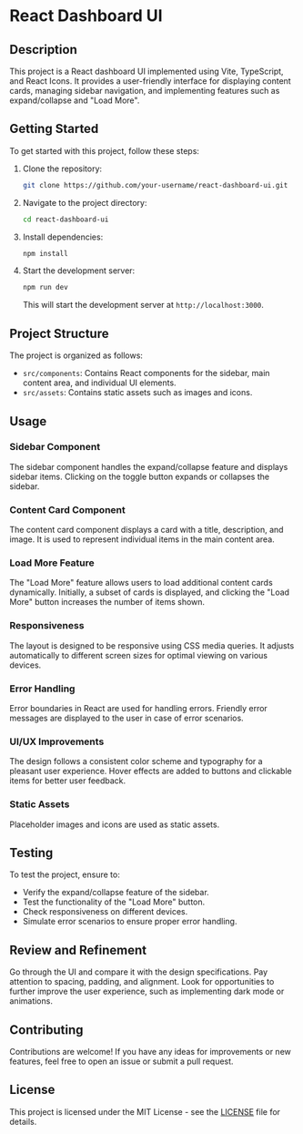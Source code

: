 # React Dashboard UI

## Description

This project is a React dashboard UI implemented using Vite, TypeScript, and React Icons. It provides a user-friendly interface for displaying content cards, managing sidebar navigation, and implementing features such as expand/collapse and "Load More".

## Getting Started

To get started with this project, follow these steps:

1. Clone the repository:

   ```bash
   git clone https://github.com/your-username/react-dashboard-ui.git
   ```

2. Navigate to the project directory:

   ```bash
   cd react-dashboard-ui
   ```

3. Install dependencies:

   ```bash
   npm install
   ```

4. Start the development server:

   ```bash
   npm run dev
   ```

   This will start the development server at `http://localhost:3000`.

## Project Structure

The project is organized as follows:

- `src/components`: Contains React components for the sidebar, main content area, and individual UI elements.
- `src/assets`: Contains static assets such as images and icons.

## Usage

### Sidebar Component

The sidebar component handles the expand/collapse feature and displays sidebar items. Clicking on the toggle button expands or collapses the sidebar.

### Content Card Component

The content card component displays a card with a title, description, and image. It is used to represent individual items in the main content area.

### Load More Feature

The "Load More" feature allows users to load additional content cards dynamically. Initially, a subset of cards is displayed, and clicking the "Load More" button increases the number of items shown.

### Responsiveness

The layout is designed to be responsive using CSS media queries. It adjusts automatically to different screen sizes for optimal viewing on various devices.

### Error Handling

Error boundaries in React are used for handling errors. Friendly error messages are displayed to the user in case of error scenarios.

### UI/UX Improvements

The design follows a consistent color scheme and typography for a pleasant user experience. Hover effects are added to buttons and clickable items for better user feedback.

### Static Assets

Placeholder images and icons are used as static assets.

## Testing

To test the project, ensure to:

- Verify the expand/collapse feature of the sidebar.
- Test the functionality of the "Load More" button.
- Check responsiveness on different devices.
- Simulate error scenarios to ensure proper error handling.

## Review and Refinement

Go through the UI and compare it with the design specifications. Pay attention to spacing, padding, and alignment. Look for opportunities to further improve the user experience, such as implementing dark mode or animations.

## Contributing

Contributions are welcome! If you have any ideas for improvements or new features, feel free to open an issue or submit a pull request.

## License

This project is licensed under the MIT License - see the [LICENSE](LICENSE) file for details.
